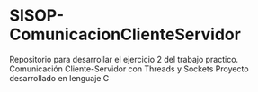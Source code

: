 # SISOP-ComunicacionClienteServidor
Repositorio para desarrollar el ejercicio 2 del trabajo practico. Comunicación Cliente-Servidor con Threads y Sockets  Proyecto desarrollado en lenguaje C
